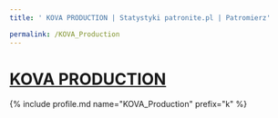 ```yaml
---
title: ' KOVA PRODUCTION | Statystyki patronite.pl | Patromierz'

permalink: /KOVA_Production
---
```


# [ KOVA PRODUCTION](https://patronite.pl/KOVA_Production)

{% include profile.md name="KOVA_Production" prefix="k" %}
